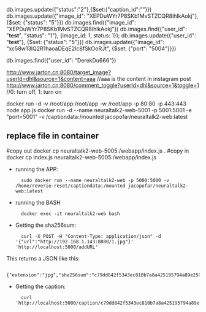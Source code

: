 
db.images.update({"status":"2"},{$set:{"caption_id":""}})
db.images.update({"image_id": "XEPDuWYr7P8SKb1MvSTZCQR8ihlkAokj"}, {$set: {"status": "5"}})
db.images.find({"image_id": "XEPDuWYr7P8SKb1MvSTZCQR8ihlkAokj"})
db.images.find({"user_id": "__test__", "status": "1"}, {image_id: 1, status: 1});
db.images.update({"user_id": "__test__"}, {$set: {"status": "5"}})
db.images.update({"image_id": "xc58w13lQ2R1haoaDEqE2Ic8fSkOoRJt", {$set: {"port": "5004"}}})

db.images.find({"user_id": "DerekDu666"})

http://www.jarton.cn:8080/target_image?userId=dhl&source=1&content=aaa //aaa is the content in instagram post
http://www.jarton.cn:8080/comment_toggle?userId=dhl&source=1&toggle=1 //0: turn off, 1: turn on

docker run -d -v /root/app:/root/app -w /root/app -p 80:80 -p 443:443 node app.js
docker run -d --name neuraltalk2-web-5001 -p 5001:5001 -e "port=5001" -v /captiondata:/mounted jacopofar/neuraltalk2-web:latest

## replace file in container
#copy out
docker cp neuraltalk2-web-5005:/webapp/index.js .
#copy in
docker cp index.js neuraltalk2-web-5005:/webapp/index.js

- running the APP:

		sudo docker run --name neuraltalk2-web -p 5000:5000 -v /home/reverie-reset/captiondata:/mounted jacopofar/neuraltalk2-web:latest

- running the BASH

		docker exec -it neuraltalk2-web bash

- Getting the sha256sum:

		curl -X POST -H "Content-Type: application/json" -d '{"url":"http://192.168.1.143:8080/1.jpg"}' 'http://localhost:5000/addURL'

This returns a JSON like this:

		{"extension":"jpg","sha256sum":"c79dd842f5343ec810b7a8a425195794a89e259b36bc7768323f5e50f888db7a"}

- Getting the caption:

		curl 'http://localhost:5000/caption/c79dd842f5343ec810b7a8a425195794a89e259b36bc7768323f5e50f888db7a'

